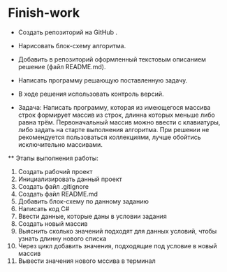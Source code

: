 # Finish-work
* Создать репозиторий на GitHub .
* Нарисовать блок-схему алгоритма.
* Добавить в репозиторий оформленный текстовым описанием решение (файл README.md).
* Написать программу решающую поставленную задачу.
* В ходе решения использовать контроль версий.

* Задача: Написать программу, которая из имеющегося массива строк формирует массив из строк, длинна которых меньше либо равна трём. Первоначальный массив можно ввести с клавиатуры, либо задать на старте выполнения алгоритма. При решении не рекомендуется пользоваться коллекциями, лучше обойтись исключительно массивами.

** Этапы выполнения работы:
1. Создать рабочий проект
2. Инициализировать данный проект
3. Создать файл .gitignore
4. Создать файл README.md
5. Добавить блок-схему по данному заданию
6. Написать код C#
7. Ввести данные, которые даны в условии задания
8. Создать новый массив
9. Выяснить сколько значений подходят для данных условий, чтобы узнать длинну нового списка
10. Через цикл добавить значения, подходящие под условие в новый массив 
11. Вывести значения нового мссива в терминал
